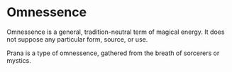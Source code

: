 # Omnessence

Omnessence is a general, tradition-neutral term of magical energy. It does not suppose any particular form, source, or use. 

Prana is a type of omnessence, gathered from the breath of sorcerers or mystics.